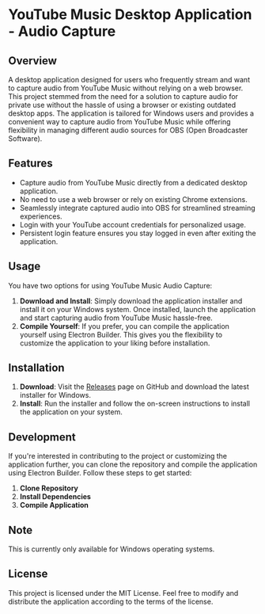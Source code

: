 # YouTube Music Desktop Application - Audio Capture

## Overview
A desktop application designed for users who frequently stream and want to capture audio from YouTube Music without relying on a web browser. This project stemmed from the need for a solution to capture audio for private use without the hassle of using a browser or existing outdated desktop apps. The application is tailored for Windows users and provides a convenient way to capture audio from YouTube Music while offering flexibility in managing different audio sources for OBS (Open Broadcaster Software).

## Features
- Capture audio from YouTube Music directly from a dedicated desktop application.
- No need to use a web browser or rely on existing Chrome extensions.
- Seamlessly integrate captured audio into OBS for streamlined streaming experiences.
- Login with your YouTube account credentials for personalized usage.
- Persistent login feature ensures you stay logged in even after exiting the application.

## Usage
You have two options for using YouTube Music Audio Capture:
1. **Download and Install**: Simply download the application installer and install it on your Windows system. Once installed, launch the application and start capturing audio from YouTube Music hassle-free.
2. **Compile Yourself**: If you prefer, you can compile the application yourself using Electron Builder. This gives you the flexibility to customize the application to your liking before installation.

## Installation
1. **Download**: Visit the [Releases](https://github.com/princemorii/Youtube-Music-Desktop-App/releases) page on GitHub and download the latest installer for Windows.
2. **Install**: Run the installer and follow the on-screen instructions to install the application on your system.

## Development
If you're interested in contributing to the project or customizing the application further, you can clone the repository and compile the application using Electron Builder. Follow these steps to get started:
1. **Clone Repository**
2. **Install Dependencies**
3. **Compile Application**

## Note
This is currently only available for Windows operating systems.

## License
This project is licensed under the MIT License. Feel free to modify and distribute the application according to the terms of the license.

